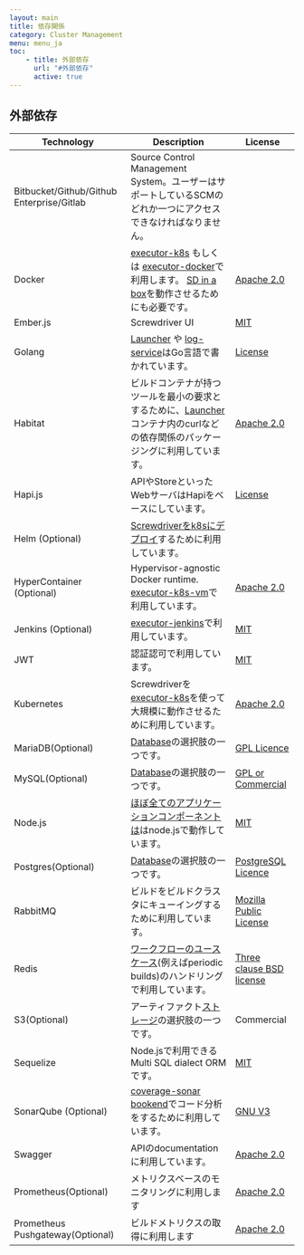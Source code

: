 ```yaml
---
layout: main
title: 依存関係
category: Cluster Management
menu: menu_ja
toc:
    - title: 外部依存
      url: "#外部依存"
      active: true
---
```

## 外部依存

  | Technology             | Description | License |
 | ----                   | ----        | ----    |
 | Bitbucket/Github/Github Enterprise/Gitlab | Source Control Management System。ユーザーはサポートしているSCMのどれか一つにアクセスできなければなりません。|         |
 | Docker                 | [executor-k8s](https://github.com/screwdriver-cd/executor-k8s) もしくは [executor-docker](https://github.com/screwdriver-cd/executor-docker)で利用します。 [SD in a box](https://github.com/screwdriver-cd/in-a-box)を動作させるためにも必要です。| [Apache 2.0](https://www.docker.com/legal/components-licenses) |
 | Ember.js               | Screwdriver UI            | [MIT](https://github.com/emberjs/ember.js/blob/master/LICENSE)         |
 | Golang                 | [Launcher](https://github.com/screwdriver-cd/launcher) や [log-service](https://github.com/screwdriver-cd/log-service)はGo言語で書かれています。  | [License](https://golang.org/LICENSE) |
 | Habitat                | ビルドコンテナが持つツールを最小の要求とするために、[Launcher](https://github.com/screwdriver-cd/launcher)コンテナ内のcurlなどの依存関係のパッケージングに利用しています。| [Apache 2.0](https://www.habitat.sh/legal/licensing) |
 | Hapi.js                | APIやStoreといったWebサーバはHapiをベースにしています。| [License](https://github.com/hapijs/hapijs.com/blob/master/LICENSE)        |
 | Helm (Optional)           | [Screwdriverをk8sにデプロイ](https://github.com/screwdriver-cd/screwdriver-chart)するために利用しています。|
 | HyperContainer (Optional) | Hypervisor-agnostic Docker runtime. [executor-k8s-vm](https://github.com/screwdriver-cd/executor-k8s-vm)で利用しています。 | [Apache 2.0](https://github.com/hyperhq/hyperd/blob/master/LICENSE) |
 | Jenkins (Optional)     | [executor-jenkins](https://github.com/screwdriver-cd/executor-jenkins)で利用しています。  | [MIT](https://jenkins.io/license) |
 | JWT                    | 認証認可で利用しています。| [MIT](https://github.com/jsonwebtoken/jsonwebtoken.github.io/blob/master/LICENSE.txt) |
 | Kubernetes             | Screwdriverを[executor-k8s](https://github.com/screwdriver-cd/executor-k8s)を使って大規模に動作させるために利用しています。| [Apache 2.0](https://github.com/kubernetes/kubernetes/blob/master/LICENSE) |
 | MariaDB(Optional) | [Database](https://github.com/screwdriver-cd/datastore-sequelize/)の選択肢の一つです。| [GPL Licence](https://mariadb.com/kb/en/library/licensing-faq/) |
 | MySQL(Optional) | [Database](https://github.com/screwdriver-cd/datastore-sequelize/)の選択肢の一つです。| [GPL or Commercial](https://www.mysql.com/about/legal/) |
 | Node.js                | [ほぼ全てのアプリケーションコンポーネントは](https://docs.screwdriver.cd/about/contributing/where-to-contribute)はnode.jsで動作しています。             | [MIT](https://github.com/nodejs/node/blob/master/LICENSE) |
 | Postgres(Optional) | [Database](https://github.com/screwdriver-cd/datastore-sequelize/)の選択肢の一つです。| [PostgreSQL Licence](https://opensource.org/licenses/postgresql) |
 | RabbitMQ               | ビルドをビルドクラスタにキューイングするために利用しています。| [Mozilla Public License](https://www.rabbitmq.com/mpl.html) |
 | Redis                  | [ワークフローのユースケース](https://docs.screwdriver.cd/user-guide/configuration/workflow)(例えばperiodic builds)のハンドリングで利用しています。 | [Three clause BSD license](https://redis.io/topics/license) |
 | S3(Optional)           | アーティファクト[ストレージ](https://github.com/screwdriver-cd/store)の選択肢の一つです。| Commercial |
 | Sequelize              | Node.jsで利用できるMulti SQL dialect ORMです。 | [MIT](https://github.com/sequelize/sequelize/blob/master/LICENSE) |
 | SonarQube (Optional)   | [coverage-sonar bookend](https://github.com/screwdriver-cd/coverage-sonar)でコード分析をするために利用しています。| [GNU V3](https://www.sonarqube.org/downloads/license) |
 | Swagger                | APIのdocumentationに利用しています。 | [Apache 2.0](https://swagger.io/license) |
 | Prometheus(Optional)   | メトリクスベースのモニタリングに利用します | [Apache 2.0](https://github.com/prometheus/prometheus/blob/master/LICENSE) |
 | Prometheus Pushgateway(Optional) | ビルドメトリクスの取得に利用します  | [Apache 2.0](https://github.com/prometheus/pushgateway/blob/master/LICENSE) |
